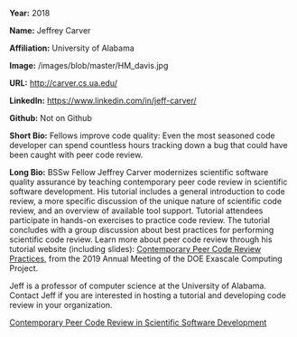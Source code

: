**Year:** 2018

**Name:** Jeffrey Carver

**Affiliation:** University of Alabama

**Image:** /images/blob/master/HM_davis.jpg

**URL:** http://carver.cs.ua.edu/

**LinkedIn:** https://www.linkedin.com/in/jeff-carver/

**Github:** Not on Github

**Short Bio:** Fellows improve code quality:  Even the most seasoned code developer can spend countless hours tracking down a bug that could have been caught with peer code review. 

**Long Bio:** BSSw Fellow Jeffrey Carver modernizes scientific software quality assurance by teaching contemporary peer code review in scientific software development. His tutorial includes a general introduction to code review, a more specific discussion of the unique nature of scientific code review, and an overview of available tool support. Tutorial attendees participate in hands-on exercises to practice code review. The tutorial concludes with a group discussion about best practices for performing scientific code review. Learn more about peer code review through his tutorial website (including slides): <a href="https://se4science.org/tutorials/ECP19/"> Contemporary Peer Code Review Practices</a>, from the 2019 Annual Meeting of the DOE Exascale Computing Project. 

Jeff is a professor of computer science at the University of Alabama. Contact Jeff if you are interested in hosting a tutorial and developing code review in your organization.

<a href="https://bssw.io/events/contemporary-peer-code-review-in-scientific-software-development-escience-2018-tutorial" class="link-row">Contemporary Peer Code Review in Scientific Software Development</a>

